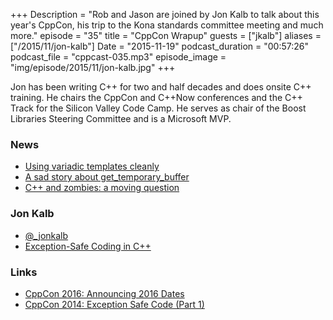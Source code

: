+++
Description = "Rob and Jason are joined by Jon Kalb to talk about this year's CppCon, his trip to the Kona standards committee meeting and much more."
episode = "35"
title = "CppCon Wrapup"
guests = ["jkalb"]
aliases = ["/2015/11/jon-kalb"]
Date = "2015-11-19"
podcast_duration = "00:57:26"
podcast_file = "cppcast-035.mp3"
episode_image = "img/episode/2015/11/jon-kalb.jpg"
+++

Jon has been writing C++ for two and half decades and does onsite C++ training. He chairs the CppCon and C++Now conferences and the C++ Track for the Silicon Valley Code Camp. He serves as chair of the Boost Libraries Steering Committee and is a Microsoft MVP.

### News ###

 - [Using variadic templates cleanly](http://florianjw.de/en/variadic_templates.html)
 - [A sad story about get_temporary_buffer](https://www.reddit.com/r/programming/comments/3qtkce/a_sad_story_about_get_temporary_buffer/)
 - [C++ and zombies: a moving question](https://meetingcpp.com/index.php/br/items/cpp-and-zombies-a-moving-question.html)
 
### Jon Kalb ###

 - [@_jonkalb](https://twitter.com/_jonkalb)
 - [Exception-Safe Coding in C++](http://exceptionsafecode.com/)

### Links ###

 - [CppCon 2016: Announcing 2016 Dates](http://cppcon.org/announcing-2016-dates/)
 - [CppCon 2014: Exception Safe Code (Part 1)](https://www.youtube.com/watch?v=W7fIy_54y-w)
